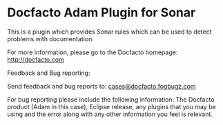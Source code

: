 Docfacto Adam Plugin for Sonar
===============================

This is a plugin which provides Sonar rules which can be used to detect problems with documentation.

For more information, please go to the Docfacto homepage: http://docfacto.com


Feedback and Bug reporting:

Send feedback and bug reports to: cases@docfacto.fogbugz.com

For bug reporting please include the following information:
The Docfacto product (Adam in this case), Eclipse release, any plugins that you may be using and the error along with any other information you feel is relevant.